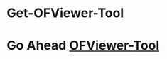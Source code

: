 # Get-OFViewer-Tool
# Go Ahead [OFViewer-Tool](https://www.linkedin.com/pulse/how-view-onlyfansprofileposts-without-payingor-subscription-2mkac)

